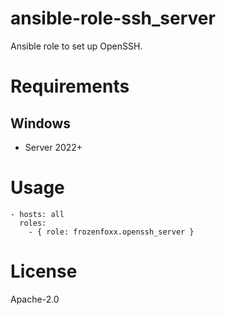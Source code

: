 # ansible-role-ssh_server

Ansible role to set up OpenSSH.

# Requirements

## Windows
- Server 2022+

# Usage

```
- hosts: all
  roles:
    - { role: frozenfoxx.openssh_server }
```

# License

Apache-2.0
